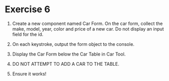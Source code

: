 # Exercise 6

1. Create a new component named Car Form. On the car form, collect the make, model, year, color and price of a new car. Do not display an input field for the id.

2. On each keystroke, output the form object to the console.

3. Display the Car Form below the Car Table in Car Tool.

4. DO NOT ATTEMPT TO ADD A CAR TO THE TABLE.

5. Ensure it works!
